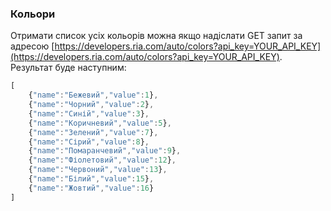 ### Кольори

Отримати список усіх кольорів можна якщо надіслати GET запит за адресою [https://developers.ria.com/auto/colors?api_key=YOUR_API_KEY](https://developers.ria.com/auto/colors?api_key=YOUR_API_KEY). Результат буде наступним:
```javascript
[
    {"name":"Бежевий","value":1},
    {"name":"Чорний","value":2},
    {"name":"Синій","value":3},
    {"name":"Коричневий","value":5},
    {"name":"Зелений","value":7},
    {"name":"Сірий","value":8},
    {"name":"Помаранчевий","value":9},
    {"name":"Фіолетовий","value":12},
    {"name":"Червоний","value":13},
    {"name":"Білий","value":15},
    {"name":"Жовтий","value":16}
]
```
